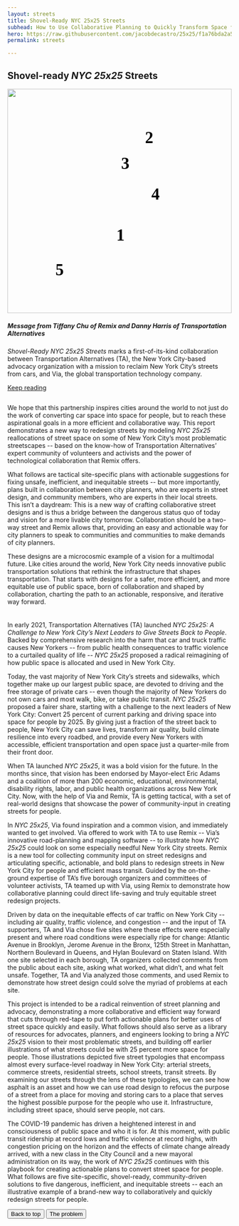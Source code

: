```yaml
---
layout: streets
title: Shovel-Ready NYC 25x25 Streets
subhead: How to Use Collaborative Planning to Quickly Transform Space for Cars into Space for People
hero: https://raw.githubusercontent.com/jacobdecastro/25x25/f1a76bda2a5fdeff604984978d30f3fcd754dafa/assets/images/orange.svg
permalink: streets

---
```


## Shovel-ready _NYC 25x25_ Streets 

<style media="screen,print">
  #g-nyc-remix-box ,
  #g-nyc-remix-box .g-artboard {
    margin:0 auto;
  }
  #g-nyc-remix-box p {
    margin:0;
  }
  #g-nyc-remix-box .g-aiAbs {
    position:absolute;
  }
  #g-nyc-remix-box .g-aiImg {
    position:absolute;
    top:0;
    display:block;
    width:100% !important;
  }
  #g-nyc-remix-box .g-aiSymbol {
    position: absolute;
    box-sizing: border-box;
  }
  #g-nyc-remix-box .g-aiPointText p { white-space: nowrap; }
  #g-nyc-remix-Artboard_1 {
    position:relative;
    overflow:hidden;
  }
  #g-nyc-remix-Artboard_1 p {
    font-family:georgia,'times new roman',times,serif;
    font-weight:bold;
    line-height:44px;
    filter:alpha(opacity=100);
    -ms-filter:progid:DXImageTransform.Microsoft.Alpha(Opacity=100);
    opacity:1;
    letter-spacing:0em;
    font-size:37px;
    text-align:left;
    color:rgb(0,0,0);
    text-transform:none;
    padding-bottom:0;
    padding-top:0;
    mix-blend-mode:normal;
    font-style:normal;
    height:auto;
    position:static;
  }

</style>

<div id="g-nyc-remix-box" class="ai2html">

  <!-- Artboard: Artboard_1 -->
  <div id="g-nyc-remix-Artboard_1" class="g-artboard" style="" data-aspect-ratio="1" data-min-width="0">
<div style="padding: 0 0 100% 0;"></div>
    <img id="g-nyc-remix-Artboard_1-img" class="g-aiImg" alt="" src="assets/images/nyc-remix-Artboard_1.png"/>
    <div id="g-ai0-1" class="g-Layer_1 g-aiAbs" style="top:17.5%;left:61.4157%;width:4.3333%;">
      <p>2</p>
    </div>
    <div id="g-ai0-2" class="g-Layer_1 g-aiAbs" style="top:29%;left:50.7496%;width:4.3333%;">
      <p>3</p>
    </div>
    <div id="g-ai0-3" class="g-Layer_1 g-aiAbs" style="top:42.6667%;left:64.2557%;width:4.3333%;">
      <p>4</p>
    </div>
    <div id="g-ai0-4" class="g-Layer_1 g-aiAbs" style="top:61%;left:48.615%;width:3.5%;">
      <p>1</p>
    </div>
    <div id="g-ai0-5" class="g-Layer_1 g-aiAbs" style="top:76.5%;left:21.4224%;width:4.3333%;">
      <p>5</p>
    </div>
  </div>

</div>

<div class="card text-dark bg-light mb-3" style="max-width: 100%">
  <div class="card-body">
    <h5 class="card-title"><strong>Message from Tiffany Chu of Remix and Danny Harris of Transportation Alternatives</strong></h5>
    <p class="card-text"><em>Shovel-Ready NYC 25x25 Streets</em> marks a first-of-its-kind collaboration between Transportation Alternatives (TA), the New York City-based advocacy organization with a mission to reclaim New York City’s streets from cars, and Via, the global transportation technology company.</p>
    <a href="#" class="btn btn-primary" data-bs-toggle="collapse" data-bs-target="#collapseExample" aria-expanded="false" aria-controls="collapseExample">Keep reading</a>
    <div class="collapse" id="collapseExample">
    	<p style="padding-top: 1em">We hope that this partnership inspires cities around the world to not just do the work of converting car space into space for people, but to reach these aspirational goals in a more efficient and collaborative way. This report demonstrates a new way to redesign streets by modeling <em>NYC 25x25</em> reallocations of street space on some of New York City’s most problematic streetscapes -- based on the know-how of Transportation Alternatives’ expert community of volunteers and activists and the power of technological collaboration that Remix offers.</p>
    	<p>What follows are tactical site-specific plans with actionable suggestions for fixing unsafe, inefficient, and inequitable streets -- but more importantly, plans built in collaboration between city planners, who are experts in street design, and community members, who are experts in their local streets. This isn’t a daydream: This is a new way of crafting collaborative street designs and is thus a bridge between the dangerous status quo of today and vision for a more livable city tomorrow. Collaboration should be a two-way street and Remix allows that, providing an easy and actionable way for city planners to speak to communities and communities to make demands of city planners.</p>
    	<p>These designs are a microcosmic example of a vision for a multimodal future. Like cities around the world, New York City needs innovative public transportation solutions that rethink the infrastructure that shapes transportation. That starts with designs for a safer, more efficient, and more equitable use of public space, born of collaboration and shaped by collaboration, charting the path to an actionable, responsive, and iterative way forward.</p>
	</div>
  </div>
</div>

<p style="padding-top: .5em"></p>

In early 2021, Transportation Alternatives (TA) launched _NYC 25x25: A Challenge to New York City’s Next Leaders to Give Streets Back to People_. Backed by comprehensive research into the harm that car and truck traffic causes New Yorkers -- from public health consequences to  traffic violence to a curtailed quality of life -- _NYC 25x25_ proposed a radical reimagining of how public space is allocated and used in New York City. 

Today, the vast majority of New York City’s streets and sidewalks, which together make up our largest public space, are devoted to driving and the free storage of private cars -- even though the majority of New Yorkers do not own cars and most walk, bike, or take public transit. _NYC 25x25_ proposed a fairer share, starting with a challenge to the next leaders of New York City: Convert 25 percent of current parking and driving space into space for people by 2025. By giving just a fraction of the street back to people, New York City can save lives, transform air quality, build climate resilience into every roadbed, and provide every New Yorkers with accessible, efficient transportation and open space just a quarter-mile from their front door. 

When TA launched _NYC 25x25_, it was a bold vision for the future. In the months since, that vision has been endorsed by Mayor-elect Eric Adams and a coalition of more than 200 economic, educational, environmental, disability rights, labor, and public health organizations across New York City. Now, with the help of Via and Remix, TA is getting tactical, with a set of real-world designs that showcase the power of community-input in creating streets for people. 

In _NYC 25x25_, Via found inspiration and a common vision, and immediately wanted to get involved. Via offered to work with TA to use Remix -- Via’s innovative road-planning and mapping software -- to illustrate how _NYC 25x25_ could look on some especially needful New York City streets. Remix is a new tool for collecting community input on street redesigns and articulating specific, actionable, and bold plans to redesign streets in New York City for people and efficient mass transit. Guided by the on-the-ground expertise of TA’s five borough organizers and committees of volunteer activists, TA teamed up with Via, using Remix to demonstrate how collaborative planning could direct life-saving and truly equitable street redesign projects. 

Driven by data on the inequitable effects of car traffic on New York City -- including air quality, traffic violence, and congestion -- and the input of TA supporters, TA and Via chose five sites where these effects were especially present and where road conditions were especially ripe for change: Atlantic Avenue in Brooklyn, Jerome Avenue in the Bronx, 125th Street in Manhattan, Northern Boulevard in Queens, and Hylan Boulevard on Staten Island. With one site selected in each borough, TA organizers collected comments from the public about each site, asking what worked, what didn’t, and what felt unsafe. Together, TA and Via analyzed those comments, and used Remix to demonstrate how street design could solve the myriad of problems at each site. 

This project is intended to be a radical reinvention of street planning and advocacy, demonstrating a more collaborative and efficient way forward that cuts through red-tape to put forth actionable plans for better uses of street space quickly and easily. What follows should also serve as a library of resources for advocates, planners, and engineers looking to bring a _NYC 25x25_ vision to their most problematic streets, and building off earlier illustrations of what streets could be with 25 percent more space for people. Those illustrations depicted five street typologies that encompass almost every surface-level roadway in New York City: arterial streets, commerce streets, residential streets, school streets, transit streets. By examining our streets through the lens of these typologies, we can see how asphalt is an asset and how we can use road design to refocus the purpose of a street from a place for moving and storing cars to a place that serves the highest possible purpose for the people who use it. Infrastructure, including street space, should serve people, not cars. 
 
The COVID-19 pandemic has driven a heightened interest in and consciousness of public space and who it is for. At this moment, with public transit ridership at record lows and traffic violence at record highs, with congestion pricing on the horizon and the effects of climate change already arrived, with a new class in the City Council and a new mayoral administration on its way, the work of _NYC 25x25_ continues with this playbook for creating actionable plans to convert street space for people. What follows are five site-specific, shovel-ready, community-driven solutions to five dangerous, inefficient, and inequitable streets -- each an illustrative example of a brand-new way to collaboratively and quickly redesign streets for people. 


<div class="reportbtn d-flex justify-content-between">
	<a href="#top"><button type="button" class="btn btn-outline-secondary">Back to top</button></a>
	<a href="{{ site.baseurl }}/problem.html"><button type="button" class="btn btn-outline-secondary">The problem <i class="bi bi-chevron-right"></i></button></a>
</div>